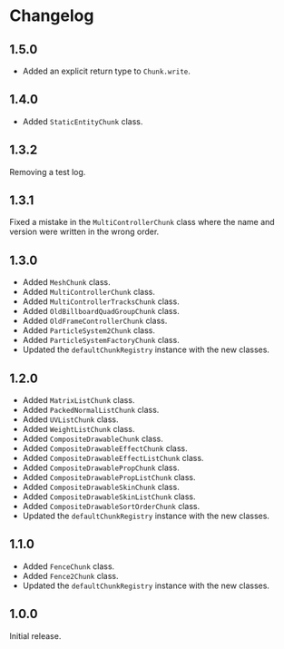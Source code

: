 # Changelog
## 1.5.0

* Added an explicit return type to `Chunk.write`.

## 1.4.0

* Added `StaticEntityChunk` class.

## 1.3.2
Removing a test log.

## 1.3.1
Fixed a mistake in the `MultiControllerChunk` class where the name and version were written in the wrong order.

## 1.3.0

* Added `MeshChunk` class.
* Added `MultiControllerChunk` class.
* Added `MultiControllerTracksChunk` class.
* Added `OldBillboardQuadGroupChunk` class.
* Added `OldFrameControllerChunk` class.
* Added `ParticleSystem2Chunk` class.
* Added `ParticleSystemFactoryChunk` class.
* Updated the `defaultChunkRegistry` instance with the new classes.

## 1.2.0

* Added `MatrixListChunk` class.
* Added `PackedNormalListChunk` class.
* Added `UVListChunk` class.
* Added `WeightListChunk` class.
* Added `CompositeDrawableChunk` class.
* Added `CompositeDrawableEffectChunk` class.
* Added `CompositeDrawableEffectListChunk` class.
* Added `CompositeDrawablePropChunk` class.
* Added `CompositeDrawablePropListChunk` class.
* Added `CompositeDrawableSkinChunk` class.
* Added `CompositeDrawableSkinListChunk` class.
* Added `CompositeDrawableSortOrderChunk` class.
* Updated the `defaultChunkRegistry` instance with the new classes.

## 1.1.0

* Added `FenceChunk` class.
* Added `Fence2Chunk` class.
* Updated the `defaultChunkRegistry` instance with the new classes.

## 1.0.0
Initial release.